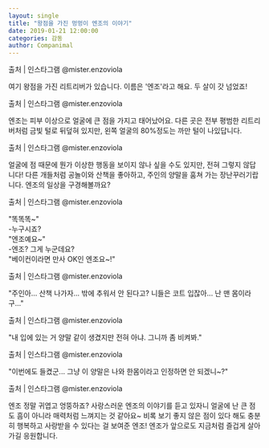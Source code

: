 ```yaml
---
layout: single
title: "왕점을 가진 멍멍이 엔조의 이야기"
date: 2019-01-21 12:00:00
categories: 감동
author: Companimal
---
```


출처 | 인스타그램 @mister.enzoviola

여기 왕점을 가진 리트리버가 있습니다. 이름은 '엔조'라고 해요. 두 살이 갓 넘었죠!

출처 | 인스타그램 @mister.enzoviola

엔조는 피부 이상으로 얼굴에 큰 점을 가지고 태어났어요. 다른 곳은 전부 평범한 리트리버처럼 금빛 털로 뒤덮혀 있지만, 왼쪽 얼굴의 80%정도는 까만 털이 나있답니다.

출처 | 인스타그램 @mister.enzoviola

얼굴에 점 때문에 뭔가 이상한 행동을 보이지 않나 싶을 수도 있지만, 전혀 그렇지 않답니다! 다른 개들처럼 공놀이와 산책을 좋아하고, 주인의 양말을 훔쳐 가는 장난꾸러기랍니다. 엔조의 일상을 구경해볼까요?

출처 | 인스타그램 @mister.enzoviola

"똑똑똑~"  
 -누구시죠?  
 "엔조예요~"  
 -엔조? 그게 누군데요?  
 "베이컨이라면 만사 OK인 엔조요~!"

출처 | 인스타그램 @mister.enzoviola

"주인아... 산책 나가자... 밖에 추워서 안 된다고? 니들은 코트 입잖아... 난 맨 몸이라구..."

출처 | 인스타그램 @mister.enzoviola

"내 입에 있는 거 양말 같이 생겼지만 전혀 아냐. 그니까 좀 비켜봐."

출처 | 인스타그램 @mister.enzoviola

"이번에도 들켰군... 그냥 이 양말은 나와 한몸이라고 인정하면 안 되겠니~?"

출처 | 인스타그램 @mister.enzoviola

엔조 정말 귀엽고 엉뚱하죠? 사랑스러운 엔조의 이야기를 듣고 있자니 얼굴에 난 큰 점도 흠이 아니라 매력처럼 느껴지는 것 같아요~ 비록 보기 좋지 않은 점이 있다 해도 충분히 행복하고 사랑받을 수 있다는 걸 보여준 엔조! 엔조가 앞으로도 지금처럼 즐겁게 살아가길 응원합니다.

